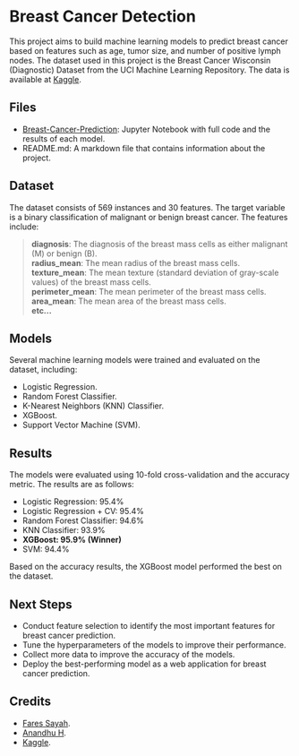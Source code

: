 # Breast Cancer Detection

This project aims to build machine learning models to predict breast cancer based on features such as age, tumor size, and number of positive lymph nodes. The dataset used in this project is the Breast Cancer Wisconsin (Diagnostic) Dataset from the UCI Machine Learning Repository. The data is available at [Kaggle](https://www.kaggle.com/datasets/uciml/breast-cancer-wisconsin-data?datasetId=180&sortBy=voteCount).

## Files 
* [Breast-Cancer-Prediction](): Jupyter Notebook with full code and the results of each model. 
* README.md: A markdown file that contains information about the project.

## Dataset
The dataset consists of 569 instances and 30 features. The target variable is a binary classification of malignant or benign breast cancer. The features include:

> **diagnosis**: The diagnosis of the breast mass cells as either malignant (M) or benign (B).<br>
**radius_mean**: The mean radius of the breast mass cells.<br>
**texture_mean**: The mean texture (standard deviation of gray-scale values) of the breast mass cells.<br>
**perimeter_mean**: The mean perimeter of the breast mass cells.<br>
**area_mean**: The mean area of the breast mass cells.<br> **etc...**

## Models

Several machine learning models were trained and evaluated on the dataset, including:

* Logistic Regression.
* Random Forest Classifier.
* K-Nearest Neighbors (KNN) Classifier.
* XGBoost.
* Support Vector Machine (SVM).

## Results

The models were evaluated using 10-fold cross-validation and the accuracy metric. The results are as follows:

* Logistic Regression: 95.4%
* Logistic Regression + CV: 95.4%
* Random Forest Classifier: 94.6%
* KNN Classifier: 93.9%
* **XGBoost: 95.9% (Winner)**
* SVM: 94.4%

Based on the accuracy results, the XGBoost model performed the best on the dataset.

## Next Steps
* Conduct feature selection to identify the most important features for breast cancer prediction.
* Tune the hyperparameters of the models to improve their performance.
* Collect more data to improve the accuracy of the models.
* Deploy the best-performing model as a web application for breast cancer prediction.

## Credits
* [Fares Sayah](https://www.kaggle.com/code/faressayah/support-vector-machine-pca-tutorial-for-beginner).
* [Anandhu H](https://www.kaggle.com/code/anandhuh/breast-cancer-prediction-accuracy-98-24/notebook).
* [Kaggle](https://www.kaggle.com/datasets/uciml/breast-cancer-wisconsin-data?datasetId=180&sortBy=voteCount).


